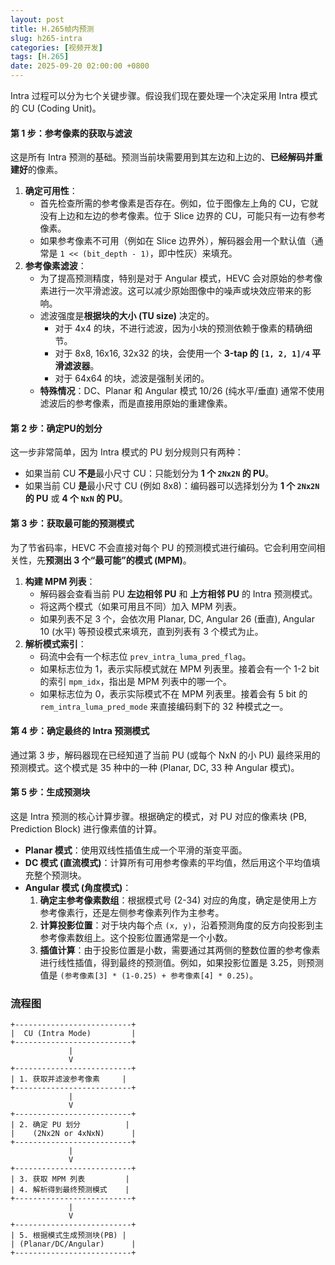 ```yaml
---
layout: post
title: H.265帧内预测
slug: h265-intra
categories: [视频开发]
tags: [H.265]
date: 2025-09-20 02:00:00 +0800
---
```


Intra 过程可以分为七个关键步骤。假设我们现在要处理一个决定采用 Intra 模式的 CU (Coding Unit)。

#### 第 1 步：参考像素的获取与滤波

这是所有 Intra 预测的基础。预测当前块需要用到其左边和上边的、**已经解码并重建好**的像素。

1.  **确定可用性**：
    +   首先检查所需的参考像素是否存在。例如，位于图像左上角的 CU，它就没有上边和左边的参考像素。位于 Slice 边界的 CU，可能只有一边有参考像素。
    +   如果参考像素不可用（例如在 Slice 边界外），解码器会用一个默认值（通常是 `1 << (bit_depth - 1)`，即中性灰）来填充。
1.  **参考像素滤波**：
    +   为了提高预测精度，特别是对于 Angular 模式，HEVC 会对原始的参考像素进行一次平滑滤波。这可以减少原始图像中的噪声或块效应带来的影响。
    +   滤波强度是**根据块的大小 (TU size)** 决定的。
        +   对于 4x4 的块，不进行滤波，因为小块的预测依赖于像素的精确细节。
        +   对于 8x8, 16x16, 32x32 的块，会使用一个 **3-tap 的 `[1, 2, 1]/4` 平滑滤波器**。
        +   对于 64x64 的块，滤波是强制关闭的。
    +   **特殊情况**：DC、Planar 和 Angular 模式 10/26 (纯水平/垂直) 通常不使用滤波后的参考像素，而是直接用原始的重建像素。

#### 第 2 步：确定PU的划分

这一步非常简单，因为 Intra 模式的 PU 划分规则只有两种：

+   如果当前 CU **不是**最小尺寸 CU：只能划分为 **1 个 `2Nx2N` 的 PU**。
+   如果当前 CU **是**最小尺寸 CU (例如 8x8)：编码器可以选择划分为 **1 个 `2Nx2N` 的 PU** 或 **4 个 `NxN` 的 PU**。

#### 第 3 步：获取最可能的预测模式

为了节省码率，HEVC 不会直接对每个 PU 的预测模式进行编码。它会利用空间相关性，先**预测出 3 个“最可能”的模式 (MPM)**。

1.  **构建 MPM 列表**：
    +   解码器会查看当前 PU **左边相邻 PU** 和 **上方相邻 PU** 的 Intra 预测模式。
    +   将这两个模式（如果可用且不同）加入 MPM 列表。
    +   如果列表不足 3 个，会依次用 Planar, DC, Angular 26 (垂直), Angular 10 (水平) 等预设模式来填充，直到列表有 3 个模式为止。
1.  **解析模式索引**：
    +   码流中会有一个标志位 `prev_intra_luma_pred_flag`。
    +   如果标志位为 1，表示实际模式就在 MPM 列表里。接着会有一个 1-2 bit 的索引 `mpm_idx`，指出是 MPM 列表中的哪一个。
    +   如果标志位为 0，表示实际模式不在 MPM 列表里。接着会有 5 bit 的 `rem_intra_luma_pred_mode` 来直接编码剩下的 32 种模式之一。

#### 第 4 步：确定最终的 Intra 预测模式

通过第 3 步，解码器现在已经知道了当前 PU (或每个 NxN 的小 PU) 最终采用的预测模式。这个模式是 35 种中的一种 (Planar, DC, 33 种 Angular 模式)。

#### 第 5 步：生成预测块

这是 Intra 预测的核心计算步骤。根据确定的模式，对 PU 对应的像素块 (PB, Prediction Block) 进行像素值的计算。

+   **Planar 模式**：使用双线性插值生成一个平滑的渐变平面。
+   **DC 模式 (直流模式)**：计算所有可用参考像素的平均值，然后用这个平均值填充整个预测块。
+   **Angular 模式 (角度模式)**：
    1.  **确定主参考像素数组**：根据模式号 (2-34) 对应的角度，确定是使用上方参考像素行，还是左侧参考像素列作为主参考。
    1.  **计算投影位置**：对于块内每个点 `(x, y)`，沿着预测角度的反方向投影到主参考像素数组上。这个投影位置通常是一个小数。
    1.  **插值计算**：由于投影位置是小数，需要通过其两侧的整数位置的参考像素进行线性插值，得到最终的预测值。例如，如果投影位置是 3.25，则预测值是 `(参考像素[3] * (1-0.25) + 参考像素[4] * 0.25)`。

### 流程图

```
+--------------------------+
|  CU (Intra Mode)         |
+--------------------------+
             |
             V
+--------------------------+
| 1. 获取并滤波参考像素     |
+--------------------------+
             |
             V
+--------------------------+
| 2. 确定 PU 划分          |
|    (2Nx2N or 4xNxN)      |
+--------------------------+
             |
             V
+--------------------------+
| 3. 获取 MPM 列表         |
| 4. 解析得到最终预测模式    |
+--------------------------+
             |
             V
+--------------------------+
| 5. 根据模式生成预测块(PB) |
| (Planar/DC/Angular)      |
+--------------------------+
```
